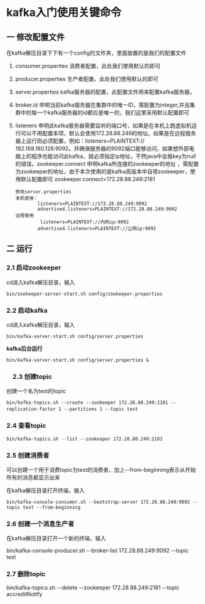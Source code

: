 # kafka入门使用关键命令

## 一 修改配置文件

在kafka解压目录下下有一个config的文件夹，里面放置的是我们的配置文件

1. consumer.properites 消费者配置，此处我们使用默认的即可

2. producer.properties 生产者配置，此处我们使用默认的即可

3. server.properties kafka服务器的配置，此配置文件用来配置kafka服务器，

4. broker.id 申明当前kafka服务器在集群中的唯一ID，需配置为integer,并且集群中的每一个kafka服务器的id都应是唯一的，我们这里采用默认配置即可

5. listeners 申明此kafka服务器需要监听的端口号，如果是在本机上跑虚拟机运行可以不用配置本项，默认会使用172.28.88.249的地址。如果是在远程服务器上运行则必须配置，例如：listeners=PLAINTEXT://
   192.168.180.128:9092。并确保服务器的9092端口能够访问，如果想外部电脑上的程序也能访问此kafka，就必须指定ip地址，不然java中会报key为null的错误。zookeeper.connect
   申明kafka所连接的zookeeper的地址 ，需配置为zookeeper的地址，由于本次使用的是kafka高版本中自带zookeeper，使用默认配置即可 zookeeper.connect=172.28.88.249:2181

   ```
   修改server.properties
   本机使用：
           listeners=PLAINTEXT://172.28.88.249:9092
           advertised.listeners=PLAINTEXT://172.28.88.249:9092 
   远程使用
    		listeners=PLAINTEXT://内网ip:9092
           advertised.listeners=PLAINTEXT://公网ip:9092 
   ```

## 二 运行

### 2.1 启动zookeeper

cd进入kafka解压目录，输入

```
bin/zookeeper-server-start.sh config/zookeeper.properties
```

### 2.2 启动kafka

cd进入kafka解压目录，输入

```
bin/kafka-server-start.sh config/server.properties
```

**kafka后台运行**

```
bin/kafka-server-start.sh config/server.properties &
```

### 　2.3 创建topic

创建一个名为test的topic

```
bin/kafka-topics.sh --create --zookeeper 172.28.88.249:2181 --replication-factor 1 --partitions 1 --topic test　
```

### 2.4 查看topic

`bin/kafka-topics.sh --list --zookeeper 172.28.88.249:2181`

### 2.5 创建消费者

可以创建一个用于消费topic为test的消费者，加上--from-beginning表示从开始所有的消息都显示出来

在kafka解压目录打开终端，输入

```
bin/kafka-console-consumer.sh --bootstrap-server 172.28.88.249:9092 --topic test --from-beginning
```

### 2.6 创建一个消息生产者

在kafka解压目录打开一个新的终端，输入

bin/kafka-console-producer.sh --broker-list 172.28.88.249:9092 --topic test

### 2.7 删除topic

bin/kafka-topics.sh --delete --zookeeper 172.28.88.249:2181 --topic accreditNotify